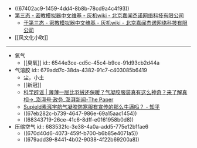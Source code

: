 - ((67402ac9-1459-4dd4-8b8b-78cd9a4c4f93))
- [第三态 - 密教模拟器中文维基 - 灰机wiki - 北京嘉闻杰诺网络科技有限公司](https://cultist.huijiwiki.com/wiki/%E7%AC%AC%E4%B8%89%E6%80%81)
	- [于第三态 - 密教模拟器中文维基 - 灰机wiki - 北京嘉闻杰诺网络科技有限公司](https://cultist.huijiwiki.com/wiki/%E4%BA%8E%E7%AC%AC%E4%B8%89%E6%80%81)
- [[风文化小吹]]
- ---
- 氧气
	- [[臭氧]]
	  id:: 6544e3ce-cd5c-45c4-b9ce-91d93cb2d44a
- 气溶胶
  id:: 679add7c-38da-4382-91c7-c403085b6419
	- 尘，小土
	- [[新冠]]
	- [科学辟谣 | 薄薄一层比羽绒还保暖？气凝胶服装真有这么神奇？来了解真相→_澎湃号·政务_澎湃新闻-The Paper](https://www.thepaper.cn/newsDetail_forward_25699784)
	- [Supield素湃宇航气凝胶防寒服有宣传的那么牛逼吗？ - 知乎](https://www.zhihu.com/question/303170639)
	- ((67eb282c-b739-4647-986e-69a15aac1454))
	- ((68343719-26ce-41c6-8dff-e0161958b0d8))
- 压缩空气
  id:: 683532fc-3e38-4a0a-add5-775e12b1fae6
	- ((670d40d6-4073-459f-b700-b6b85e4071a5))
	- ((679add39-8441-4b02-9038-4f22b69200a8))